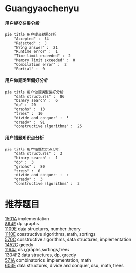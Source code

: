# Guangyaochenyu

<!-- tabs:start -->



#### **用户提交结果分析**

```mermaid
pie title 用户提交结果分析
    "Accepted" :  74
    "Rejected" :  0
    "Wrong answer" :  21
    "Runtime error" :  1
    "Time limit exceeded" :  2
    "Memory limit exceeded" :  0
    "Compilation error" :  2
    "Partial" :  0
```

#### **用户做题类型偏好分析**

```mermaid
pie title 用户做题类型偏好分析
    "data structures" :  86
    "binary search" :  6
    "dp" :  20
    "graphs" :  13
    "trees" :  10
    "divide and conquer" :  5
    "greedy" :  91
    "constructive algorithms" :  25
```
#### **用户错题知识点分析**

```mermaid
pie title 用户错题知识点分析
    "data structures" :  3
    "binary search" :  1
    "dp" :  3
    "graphs" :  80
    "trees" :  0
    "divide and conquer" :  0
    "greedy" :  3
    "constructive algorithms" :  3
```



<!-- tabs:end -->
# 推荐题目
[1501A](https://codeforces.com/contest/1501/problem/A)		implementation		  
[894E](https://codeforces.com/contest/894/problem/E)		dp,
                        graphs		  
[1109E](https://codeforces.com/contest/1109/problem/E)		data structures,
                        number theory		  
[1110E](https://codeforces.com/contest/1110/problem/E)		constructive algorithms,
                        math,
                        sortings		  
[570C](https://codeforces.com/contest/570/problem/C)		constructive algorithms,
                        data structures,
                        implementation		  
[1452C](https://codeforces.com/contest/1452/problem/C)		greedy		  
[1164J](https://codeforces.com/contest/1164/problem/J)		dsu,graphs,sortings,trees		  
[1304F2](https://codeforces.com/contest/1304F/problem/2)		data structures,
                        dp,
                        greedy		  
[571A](https://codeforces.com/contest/571/problem/A)		combinatorics,
                        implementation,
                        math		  
[603E](https://codeforces.com/contest/603/problem/E)		data structures,
                        divide and conquer,
                        dsu,
                        math,
                        trees		  
